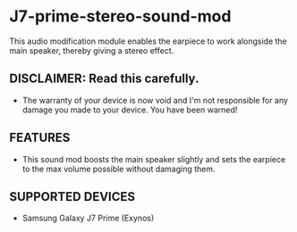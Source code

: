 # J7-prime-stereo-sound-mod
This audio modification module enables the earpiece to work alongside the main speaker, thereby giving a stereo effect.

## DISCLAIMER: Read this carefully.
* The warranty of your device is now void and I'm not responsible for any damage you made to your device. You have been warned!

## FEATURES
* This sound mod boosts the main speaker slightly and sets the earpiece to the max volume possible without damaging them.

## SUPPORTED DEVICES
* Samsung Galaxy J7 Prime (Exynos)
